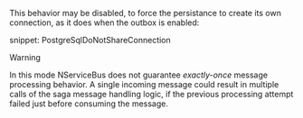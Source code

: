 This behavior may be disabled, to force the persistance to create its own connection, as it does when the outbox is enabled:

snippet: PostgreSqlDoNotShareConnection

> [!WARNING]
> In this mode NServiceBus does not guarantee *exactly-once* message processing behavior. A single incoming message could result in multiple calls of the saga message handling logic, if the previous processing attempt failed just before consuming the message.

